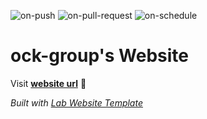 
  ![on-push](../../actions/workflows/on-push.yaml/badge.svg)
  ![on-pull-request](../../actions/workflows/on-pull-request.yaml/badge.svg)
  ![on-schedule](../../actions/workflows/on-schedule.yaml/badge.svg)

  # ock-group's Website

  Visit **[website url](#)** 🚀

  _Built with [Lab Website Template](https://greene-lab.gitbook.io/lab-website-template-docs)_
